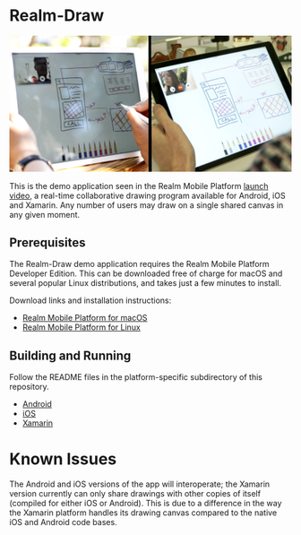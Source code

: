 # Realm-Draw

![Screenshot](screenshot.jpg)

This is the demo application seen in the Realm Mobile Platform [launch video][1], a real-time collaborative drawing program available for Android, iOS and Xamarin. Any number of users may draw on a single shared canvas in any given moment.

## Prerequisites

The Realm-Draw demo application requires the Realm Mobile Platform Developer Edition. This can be downloaded free of charge for macOS and several popular Linux distributions, and takes just a few minutes to install.

Download links and installation instructions:

* [Realm Mobile Platform for macOS][2]
* [Realm Mobile Platform for Linux][3]

## Building and Running

Follow the README files in the platform-specific subdirectory of this repository.

* [Android][4]
* [iOS][5]
* [Xamarin][6]

# Known Issues

The Android and iOS versions of the app will interoperate; the Xamarin version currently can only share drawings with other copies of itself (compiled for either iOS or Android). This is due to a difference in the way the Xamarin platform handles its drawing canvas compared to the native iOS and Android code bases.


[1]: https://realm.io/news/introducing-realm-mobile-platform/
[2]: https://realm.io/docs/get-started/installation/mac/
[3]: https://realm.io/docs/get-started/installation/linux/
[4]: https://github.com/realm-demos/realm-draw/tree/master/Android
[5]: https://github.com/realm-demos/realm-draw/tree/master/Apple
[6]: https://github.com/realm-demos/realm-draw/tree/master/Xamarin
